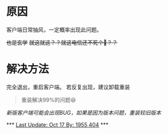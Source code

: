 <!-- TITLE: 故障 308 电信抽风  -->
<!-- SUBTITLE: 本错误属于天翼校园客户端错误-->

# 原因

客户端日常抽风，一定概率出现此问题。

~~也是玄学~~
~~就这就这？？就这电信还不死个🐎？？~~

# 解决方法

完全退出，重启客户端。
若反复出现，建议卸载重装
> 重装解决99%的问题:laughing:

*新版客户端可能会出现BUG，如果是因为版本问题，重装较旧版本*

*** <u> Last Update: Oct 17 By: 1955 404</u> ***